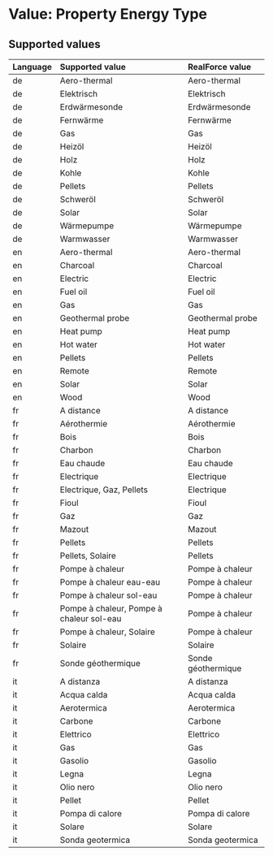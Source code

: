 # Value: Property Energy Type

## Supported values

| Language | Supported value | RealForce value |
| :--- | :--- | :--- |
| de | Aero-thermal | Aero-thermal |
| de | Elektrisch | Elektrisch |
| de | Erdwärmesonde | Erdwärmesonde |
| de | Fernwärme | Fernwärme |
| de | Gas | Gas |
| de | Heizöl | Heizöl |
| de | Holz | Holz |
| de | Kohle | Kohle |
| de | Pellets | Pellets |
| de | Schweröl | Schweröl |
| de | Solar | Solar |
| de | Wärmepumpe | Wärmepumpe |
| de | Warmwasser | Warmwasser |
| en | Aero-thermal | Aero-thermal |
| en | Charcoal | Charcoal |
| en | Electric | Electric |
| en | Fuel oil | Fuel oil |
| en | Gas | Gas |
| en | Geothermal probe | Geothermal probe |
| en | Heat pump | Heat pump |
| en | Hot water | Hot water |
| en | Pellets | Pellets |
| en | Remote | Remote |
| en | Solar | Solar |
| en | Wood | Wood |
| fr | A distance | A distance |
| fr | Aérothermie | Aérothermie |
| fr | Bois | Bois |
| fr | Charbon | Charbon |
| fr | Eau chaude | Eau chaude |
| fr | Electrique | Electrique |
| fr | Electrique, Gaz, Pellets | Electrique |
| fr | Fioul | Fioul |
| fr | Gaz | Gaz |
| fr | Mazout | Mazout |
| fr | Pellets | Pellets |
| fr | Pellets, Solaire | Pellets |
| fr | Pompe à chaleur | Pompe à chaleur |
| fr | Pompe à chaleur eau-eau | Pompe à chaleur |
| fr | Pompe à chaleur sol-eau | Pompe à chaleur |
| fr | Pompe à chaleur, Pompe à chaleur sol-eau | Pompe à chaleur |
| fr | Pompe à chaleur, Solaire | Pompe à chaleur |
| fr | Solaire | Solaire |
| fr | Sonde géothermique | Sonde géothermique |
| it | A distanza | A distanza |
| it | Acqua calda | Acqua calda |
| it | Aerotermica | Aerotermica |
| it | Carbone | Carbone |
| it | Elettrico | Elettrico |
| it | Gas | Gas |
| it | Gasolio | Gasolio |
| it | Legna | Legna |
| it | Olio nero | Olio nero |
| it | Pellet | Pellet |
| it | Pompa di calore | Pompa di calore |
| it | Solare | Solare |
| it | Sonda geotermica | Sonda geotermica |
